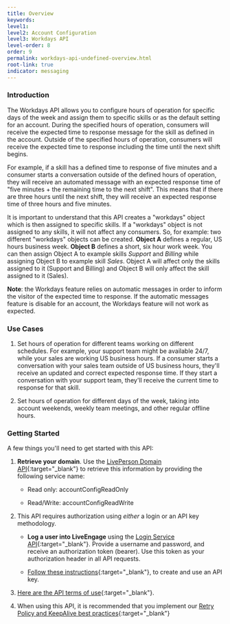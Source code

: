 ```yaml
---
title: Overview
keywords:
level1:
level2: Account Configuration
level3: Workdays API
level-order: 8
order: 9
permalink: workdays-api-undefined-overview.html
root-link: true
indicator: messaging
---
```


### Introduction

The Workdays API allows you to configure hours of operation for specific days of the week and assign them to specific skills or as the default setting for an account. During the specified hours of operation, consumers will receive the expected time to response message for the skill as defined in the account. Outside of the specified hours of operation, consumers will receive the expected time to response including the time until the next shift begins.

For example, if a skill has a defined time to response of five minutes and a consumer starts a conversation outside of the defined hours of operation, they will receive an automated message with an expected response time of "five minutes + the remaining time to the next shift". This means that if there are three hours until the next shift, they will receive an expected response time of three hours and five minutes.

It is important to understand that this API creates a "workdays" object which is then assigned to specific skills. If a "workdays" object is not assigned to any skills, it will not affect any consumers. So, for example: two different "workdays" objects can be created. **Object A** defines a regular, US hours business week. **Object B** defines a short, six hour work week. You can then assign Object A to example skills *Support* and *Billing* while assigning Object B to example skill *Sales*. Object A will affect only the skills assigned to it (Support and Billing) and Object B will only affect the skill assigned to it (Sales).

**Note**: the Workdays feature relies on automatic messages in order to inform the visitor of the expected time to response. If the automatic messages feature is disable for an account, the Workdays feature will not work as expected.

### Use Cases

1. Set hours of operation for different teams working on different schedules. For example, your support team might be available 24/7, while your sales are working US business hours. If a consumer starts a conversation with your sales team outside of US business hours, they'll receive an updated and correct expected response time. If they start a conversation with your support team, they'll receive the current time to response for that skill.

2. Set hours of operation for different days of the week, taking into account weekends, weekly team meetings, and other regular offline hours.

### Getting Started

A few things you'll need to get started with this API:

1. **Retrieve your domain**. Use the [LivePerson Domain API](agent-domain-domain-api.html){:target="_blank"} to retrieve this information by providing the following service name:

	* Read only: accountConfigReadOnly

	* Read/Write: accountConfigReadWrite

2. This API requires authorization using _either_ a login or an API key methodology.

	* **Log a user into LiveEngage** using the [Login Service API](login-getting-started.html){:target="_blank"}. Provide a username and password, and receive an authorization token (bearer). Use this token as your authorization header in all API requests.

	* [Follow these instructions](guides-gettingstarted.html){:target="_blank"}, to create and use an API key.

3. [Here are the API terms of use](https://www.liveperson.com/policies/terms-of-use){:target="_blank"}.

4. When using this API, it is recommended that you implement our [Retry Policy and KeepAlive best practices](guides-retry-policy.html){:target="_blank"}
